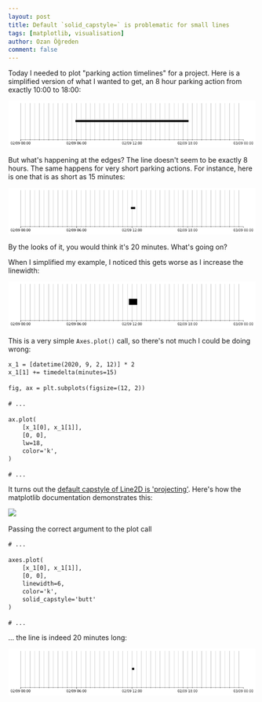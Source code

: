 ```yaml
---
layout: post
title: Default `solid_capstyle=` is problematic for small lines 
tags: [matplotlib, visualisation]
author: Ozan Öğreden
comment: false
---
```


Today I needed to plot "parking action timelines" for a project.
Here is a simplified version of what I wanted to get, an 8 hour parking action from exactly 10:00 to 18:00:

![](/assets/images/solid_capstyle_final.png)

But what's happening at the edges? The line doesn't seem to be exactly 8 hours.
The same happens for very short parking actions.
For instance, here is one that is as short as 15 minutes:

![](/assets/images/solid_capstyle_15min_lw6.png)

By the looks of it, you would think it's 20 minutes.
What's going on?

When I simplified my example, I noticed this gets worse as I increase the linewidth:

![](/assets/images/solid_capstyle_15min_lw18.png)

This is a very simple `Axes.plot()` call, so there's not much I could be doing wrong:

```
x_1 = [datetime(2020, 9, 2, 12)] * 2
x_1[1] += timedelta(minutes=15)

fig, ax = plt.subplots(figsize=(12, 2))

# ...

ax.plot(
    [x_1[0], x_1[1]],
    [0, 0],
    lw=18,
    color='k',
)

# ...
```

It turns out the [default capstyle of Line2D is 'projecting'](https://matplotlib.org/gallery/lines_bars_and_markers/joinstyle.html#cap-styles). 
Here's how the matplotlib documentation demonstrates this:

![](https://matplotlib.org/_images/sphx_glr_joinstyle_002.png)

Passing the correct argument to the plot call

```
# ...

axes.plot(
    [x_1[0], x_1[1]],
    [0, 0],
    linewidth=6,
    color='k',
    solid_capstyle='butt' 
)

# ...
```

... the line is indeed 20 minutes long:

![](/assets/images/solid_capstyle_15min_lw6_fixed.png)
